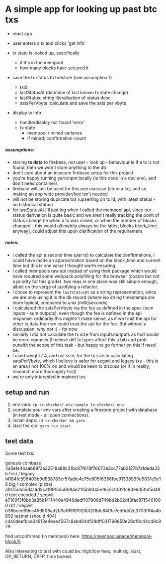 
# A simple app for looking up past btc txs

- react app
- user enters a tx and clicks 'get info'
- tx state is looked up, specifically
	- if it's in the mempool
	- how many blocks have secured it
- save the tx status to firestore (see assumption 1)
	- txid
	- lastStatusAt (datetime of last known tx state change)
	- lastStatus: string literalisation of status desc.
	- satsPerVbyte: calculate and save the sats per vbyte 

- display tx info
	- handle/display not found 'error'
	- tx state
		- mempool / mined variance
		- if mined; confirmation-count


##### assumptions:

- storing **tx data** to firebase, *not* user - look up - behaviour ie if a tx is not found, then we won't store anything to the db
- don't care about an insecure firebase setup for this project
- you're happy running yarn/npm locally (ie this code in a dev env), and don't need containers
- firebase will just be used for this one usecase (store a tx), and so making an app wide provider/hoc isn't needed
- will not be storing duplicate txs (upserting on tx id, with latest status - no historical status)
- for lastStatusAt I'll just log when I called the mempool api, since our status derivation is quite basic and we aren't really tracking the point of status change (ie when a tx was mined, or when the number of blocks changed - this would ultimately always be the latest blocks block_time anyway), could adjust this upon clarification of the requirement.

##### notes:

- I called the api a second time (per tx) to calculate the confirmations, I could have made an approximation based on the block_time and current time but this is one value I thought worth ensuring
- I called mempools raw api instead of using their package which would have required some webpack polyfilling for the browser (doable but not a priority for this grade). two reqs in one place was still simple enough, albeit on the verge of justifying a refactor.
- I chose to represent the `lastStatusAt` as a string representation, since we are only using it in the db record (where iso string timestamps are more typical, compared to unix [milli]seconds)
- I calculated the satsPerVbyte via the fee as defined in the spec (sum inputs - sum outputs), even though the fee is defined in the api response. ordinarily this mightn't make sense, as if we trust the api for other tx data then we could trust the api for the fee. But without a discussion, why not ;) - for now
- simiarly I did *not* calculate the tx size from inputs/outputs as that would be more complex (I believe diff tx types affect this a bit) and prob outwith the scope of this task - but happy to go further on this if need be.
- I used weight / 4, and not size, for the tx size in calculating satsPerVbyte, which I believe is safer for segwit and legacy txs - this is an area I not 100% on and would be keen to discuss (or if in reality, research more thoroughly first)
- we're only interested in mainnet txs


## setup and run

1. env vars: `cp tx-checker/.env.sample tx-checker/.env`
2. complete your env vars after creating a firestore project with database (in test mode - all open connections).
3. install deps: `cd tx-checker && yarn`
4. start the cra: `yarn run start`

## test data

Some test txs:

genesis coinbase 4a5e1e4baab89f3a32518a88c31bc87f618f76673e2cc77ab2127b7afdeda33b
first / legacy f4184fc596403b9d638783cf57adfe4c75c605f6356fbc91338530e9831e9e16
big / complex (pizza) a1075db55d416d3ca199f55b6084e2115b9345e16c5cf302fc80e9d5fbf5d48d
text encoded / segwit e7169f3f0bb3a85b1411440e4946dedf107906d749bd2b02df3fac87f5461000
rbf / segwit b36bced99cc459506ad2b3af6990920b12f6dc84f9c7ed0dd2c3703f94a4b692
testnet (should 404) cda0deefbce0c813e4eae4567c9abd84df29dff031798850e28df8c44cd9c979

find unconfirmed (in mempool) here: https://mempool.space/mempool-block/5

Also interesting to test with could be: high/low fees, multisig, dust, OP_RETURN, CPFP, time locked.